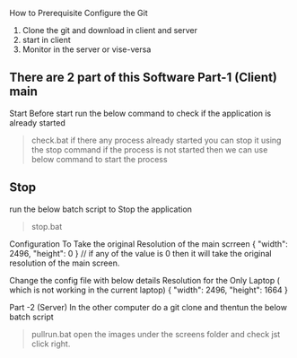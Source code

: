 How to 
Prerequisite
Configure the Git
1. Clone the git and download in client and server
2. start in client 
3. Monitor in the server or vise-versa

There are 2 part of this Software
Part-1 (Client)
main
-------
Start
Before start run the below command to check if the application is already started
>check.bat
if there any process already started you can stop it using the stop command
if the process is not started then we can use below command to start the process

Stop
-------
run the below batch script to Stop the application
>stop.bat



Configuration
To Take the original Resolution of the main scrreen
{ "width": 2496, "height": 0 } // if any of the value is 0 then it will take the original resolution of the main screen.

Change the config file with below details
Resolution for the Only Laptop ( which is not working in the current laptop)
{ "width": 2496, "height": 1664 }


Part -2 (Server)
In the other computer do a git clone
and thentun the below batch script
>pullrun.bat
open the images under the screens folder and check jst click right.

